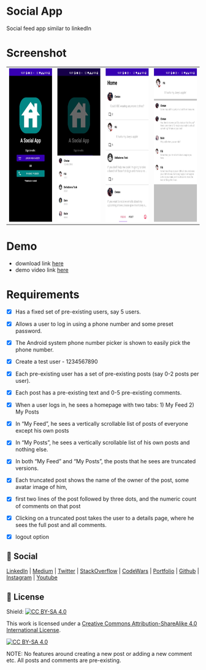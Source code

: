 # Social App
Social feed app similar to linkedIn

# Screenshot
<table style="width:100%">
<tr>
 <th><img src="preview3.jpeg" width="200" height="400"></th>
 <th><img src="preview2.jpeg" width="200" height="400"></th>
 <th><img src="preview1.jpeg" width="200" height="400"></th>
 <th><img src="preview4.jpeg" width="200" height="400"></th>
</tr>
</table>





# Demo 
- download link [here](./demo.apk)
- demo video link [here](https://user-images.githubusercontent.com/11576342/119217776-23ca8f80-bafa-11eb-9b69-d523996bd974.mp4)

# Requirements
- [x] Has a fixed set of pre-existing users, say 5 users.
- [x] Allows a user to log in using a phone number and some preset password. 
- [x] The Android system phone number picker is shown to easily pick the phone number.
- [x] Create a  test user - 1234567890
- [x] Each pre-existing user has a set of pre-existing posts (say 0-2 posts per user).
- [x] Each post has a pre-existing text and 0-5 pre-existing comments.
- [x] When a user logs in, he sees a homepage with two tabs: 1) My Feed 2) My Posts
- [x] In “My Feed”, he sees a vertically scrollable list of posts of everyone except his own posts
- [x] In “My Posts”, he sees a vertically scrollable list of his own posts and nothing else.
- [x] In both “My Feed” and “My Posts”, the posts that he sees are truncated versions. 
- [x] Each truncated post shows the name of the owner of the post, some avatar image of him,
- [x] first two lines of the post followed by three dots, and the numeric count of comments on that post
- [x] Clicking on a truncated post takes the user to a details page, where he sees the full post and all comments. 
- [x] logout option 


## :eyes: Social
[LinkedIn](https://bit.ly/ch8n-linkdIn) |
[Medium](https://bit.ly/ch8n-medium-blog) |
[Twitter](https://bit.ly/ch8n-twitter) |
[StackOverflow](https://bit.ly/ch8n-stackOflow) |
[CodeWars](https://bit.ly/ch8n-codewar) |
[Portfolio](https://bit.ly/ch8n-home) |
[Github](https://bit.ly/ch8n-git) |
[Instagram](https://bit.ly/ch8n-insta) |
[Youtube](https://bit.ly/ch8n-youtube)


## :cop: License
Shield: [![CC BY-SA 4.0][cc-by-sa-shield]][cc-by-sa]

This work is licensed under a
[Creative Commons Attribution-ShareAlike 4.0 International License][cc-by-sa].

[![CC BY-SA 4.0][cc-by-sa-image]][cc-by-sa]

[cc-by-sa]: http://creativecommons.org/licenses/by-sa/4.0/
[cc-by-sa-image]: https://licensebuttons.net/l/by-sa/4.0/88x31.png
[cc-by-sa-shield]: https://img.shields.io/badge/License-CC%20BY--SA%204.0-lightgrey.svg

 
NOTE: No features around creating a new post or adding a new comment etc. 
All posts and comments are pre-existing.

